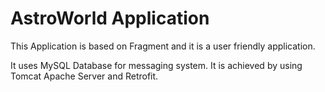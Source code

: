 # AstroWorld Application

This Application is based on Fragment and it is a user friendly application.

It uses MySQL Database for messaging system. It is achieved by using Tomcat Apache Server and Retrofit.
